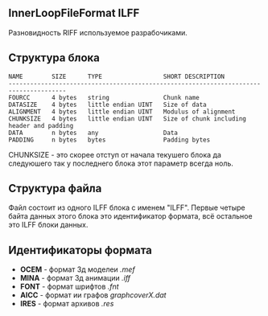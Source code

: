 InnerLoopFileFormat ILFF
------------------------
Разновидность RIFF используемое разрабочиками.

Структура блока
---------------

	NAME        SIZE      TYPE                 SHORT DESCRIPTION
	--------------------------------------------------------------------------------------
	FOURCC      4 bytes   string               Chunk name
	DATASIZE    4 bytes   little endian UINT   Size of data
	ALIGNMENT   4 bytes   little endian UINT   Modulus of alignment
	CHUNKSIZE   4 bytes   little endian UINT   Size of chunk including header and padding
	DATA        n bytes   any                  Data
	PADDING     n bytes   bytes                Padding bytes

CHUNKSIZE - это скорее отступ от начала текушего блока да следуюшего так у последнего блока этот параметр всегда ноль.

Структура файла
---------------

Файл состоит из одного ILFF блока с именем "ILFF". Первые четыре байта данных этого блока это идентификатор формата, всё остальное это ILFF блоки данных.

Идентификаторы формата
----------------------

- **OCEM** - формат 3д моделеи *.mef*
- **MINA** - формат 3д анимации *.iff*
- **FONT** - формат шрифтов *.fnt*
- **AICC** - формат ии графов *graphcoverX.dat*
- **IRES** - формат архивов *.res*
